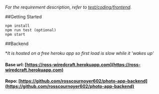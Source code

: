*For the requirement description, refer to [test/coding/frontend](https://wiredcraft.gitbook.io/recruitment-test/coding/frontend).*

##Getting Started

	npm install
	npm run test (optional)
	npm start
	
##Backend

**It is hosted on a free heroku app so first load is slow while it 'wakes up'*

#### Base url:  [https://ross-wiredcraft.herokuapp.com](https://ross-wiredcraft.herokuapp.com)

#### Repo: [https://github.com/rosscournoyer602/photo-app-backend](https://github.com/rosscournoyer602/photo-app-backend)



